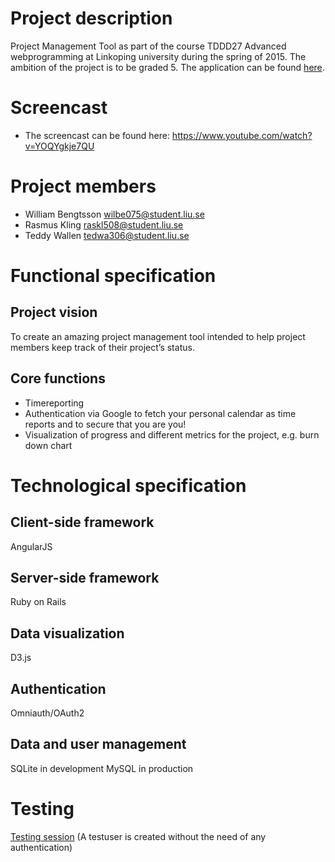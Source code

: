 # Project description
Project Management Tool as part of the course TDDD27 Advanced webprogramming at 
Linkoping university during the spring of 2015. The ambition of the project is 
to be graded 5. The application can be found 
[here](http://tddd27-timereportapp.rhcloud.com/).

# Screencast
- The screencast can be found here:
https://www.youtube.com/watch?v=YOQYgkje7QU

# Project members
- William Bengtsson wilbe075@student.liu.se
- Rasmus Kling raskl508@student.liu.se
- Teddy Wallen tedwa306@student.liu.se

# Functional specification
## Project vision
To create an amazing project management tool intended to help project members
keep track of their project’s status.

## Core functions
- Timereporting
- Authentication via Google to fetch your personal calendar as time reports and 
to secure that you are you!
- Visualization of progress and different metrics for the project, e.g. burn 
down chart

# Technological specification
## Client-side framework
AngularJS

## Server-side framework
Ruby on Rails

## Data visualization
D3.js

## Authentication
Omniauth/OAuth2

## Data and user management
SQLite in development
MySQL in production

# Testing
[Testing session](http://tddd27-timereportapp.rhcloud.com/test/auth)
(A testuser is created without the need of any authentication)